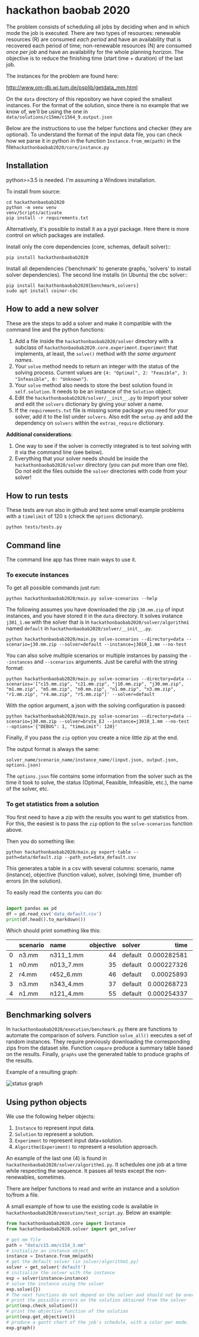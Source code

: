# hackathon baobab 2020

The problem consists of scheduling all jobs by deciding when and in which mode the job is executed.
There are two types of resources: renewable resources (R) are consumed *each period* and have an availability that is recovered each period of time; non-renewable resources (N) are consumed *once per job* and have an availability for the whole planning horizon.
The objective is to reduce the finishing time (start time + duration) of the last job.

The instances for the problem are found here:

http://www.om-db.wi.tum.de/psplib/getdata_mm.html

On the `data` directory of this repository we have copied the smallest instances.
For the format of the solution, since there is no example that we know of, we'll be using the one in `data/solutions/c15mm/c1564_9.output.json`

Below are the instructions to use the helper functions and checker (they are optional).
To understand the format of the input data file, you can check how we parse it in python in the function `Instance.from_mm(path)` in the file`hackathonbaobab2020/core/instance.py`

## Installation

python>=3.5 is needed. I'm assuming a Windows installation.

To install from source:

```
cd hackathonbaobab2020
python -m venv venv
venv/Scripts/activate
pip install -r requirements.txt
```

Alternatively, it's possible to install it as a pypi package.
Here there is more control on which packages are installed.

Install only the core dependencies (core, schemas, default solver)::

```
pip install hackathonbaobab2020
```

Install all dependencies ('benchmark' to generate graphs, 'solvers' to install solver dependencies). The second line installs (in Ubuntu) the cbc solver::

```
pip install hackathonbaobab2020[benchmark,solvers]
sudo apt install coinor-cbc
```

## How to add a new solver

These are the steps to add a solver and make it compatible with the command line and the python functions:

1. Add a file inside the `hackathonbaobab2020/solver` directory with a subclass of `hackathonbaobab2020.core.experiment.Experiment` that implements, at least, the `solve()` method *with the same argument names*.
1. Your `solve` method needs to return an integer with the status of the solving process. Current values are `{4: "Optimal", 2: "Feasible", 3: "Infeasible", 0: "Unknown"}`.
1. Your `solve` method also needs to store the best solution found in `self.solution`. It needs to be an instance of the `Solution` object.
1. Edit the `hackathonbaobab2020/solver/__init__.py` to import your solver and edit the `solvers` dictionary by giving your solver a name.
1. If the `requirements.txt` file is missing some package you need for your solver, add it to the list under `solvers`. Also edit the `setup.py` and add the dependency on `solvers` within the `extras_require` dictionary.

**Additional considerations**:

1. One way to see if the solver is correctly integrated is to test solving with it via the command line (see below).
2. Everything that your solver needs should be inside the `hackathonbaobab2020/solver` directory (you can put more than one file). Do not edit the files outside the `solver` directories with code from your solver!

## How to run tests

These tests are run also in github and test some small example problems with a `timelimit` of 120 s (check the `options` dictionary).
```
python tests/tests.py 
 ```

## Command line

The command line app has three main ways to use it.

### To execute instances

To get all possible commands just run:

    python hackathonbaobab2020/main.py solve-scenarios --help

The following assumes you have downloaded the zip `j30.mm.zip` of input instances, and you have stored it in the `data` directory. It solves instance `j301_1.mm` with the solver that is in `hackathonbaobab2020/solver/algorithm1` named `default` in `hackathonbaobab2020/solver/__init__.py`.
    
    python hackathonbaobab2020/main.py solve-scenarios --directory=data --scenario=j30.mm.zip --solver=default --instance=j3010_1.mm --no-test

You can also solve multiple scenarios or multiple instances by passing the `--instances` and `--scenarios` arguments. Just be careful with the string format:

    python hackathonbaobab2020/main.py solve-scenarios --directory=data --scenarios='["c15.mm.zip", "c21.mm.zip", "j10.mm.zip", "j30.mm.zip", "m1.mm.zip", "m5.mm.zip", "n0.mm.zip", "n1.mm.zip", "n3.mm.zip", "r1.mm.zip", "r4.mm.zip", "r5.mm.zip"]' --solver=default

With the option argument, a json with the solving configuration is passed:

    python hackathonbaobab2020/main.py solve-scenarios --directory=data --scenario=j30.mm.zip --solver=brute_EJ --instance=j3010_1.mm --no-test --options='{"DEBUG": 1, "timeLimit": 120}'

Finally, if you pass the `zip` option you create a nice little zip at the end.

The output format is always the same:

    solver_name/scenario_name/instance_name/(input.json, output.json, options.json)

The `options.json` file contains some information from the solver such as the time it took to solve, the status (Optimal, Feasible, Infeasible, etc.), the name of the solver, etc.

### To get statistics from a solution

You first need to have a zip with the results you want to get statistics from. For this, the easiest is to pass the `zip` option to the `solve-scenarios` function above.

Then you do something like:

    python hackathonbaobab2020/main.py export-table --path=data/default.zip --path_out=data_default.csv

This generates a table in a csv with several columns: scenario, name (instance), objective (function value), solver, (solving) time, (number of) errors (in the solution).

To easily read the contents you can do:

```python

import pandas as pd
df = pd.read_csv('data_default.csv')
print(df.head().to_markdown())

```

Which should print something like this:

|    | scenario   | name      |   objective | solver   |        time |   errors |
|---:|:-----------|:----------|------------:|:---------|------------:|---------:|
|  0 | n3.mm      | n311_1.mm |          44 | default  | 0.000282581 |        1 |
|  1 | n0.mm      | n013_7.mm |          35 | default  | 0.000227326 |        0 |
|  2 | r4.mm      | r452_6.mm |          46 | default  | 0.00025893  |        1 |
|  3 | n3.mm      | n343_4.mm |          37 | default  | 0.000268723 |        1 |
|  4 | n1.mm      | n121_4.mm |          55 | default  | 0.000254337 |        0 |

## Benchmarking solvers

In `hackathonbaobab2020/execution/benchmark.py` there are functions to automate the comparison of solvers. Function `solve_all()` executes a set of random instances. They require previously downloading the corresponding zips from the dataset site. Function `compare` produce a summary table based on the results. Finally, `graphs` use the generated table to produce graphs of the results.

Example of a resulting graph:

![status graph](img/status.png)

## Using python objects

We use the following helper objects:

1. `Instance` to represent input data.
2. `Solution` to represent a solution.
3. `Experiment` to represent input data+solution.
4. `Algorithm(Experiment)` to represent a resolution approach.

An example of the last one (4) is found in `hackathonbaobab2020/solver/algorithm1.py`. It schedules one job at a time while respecting the sequence. It passes all tests except the non-renewables, sometimes.

There are helper functions to read and write an instance and a solution to/from a file.

A small example of how to use the existing code is available in `hackathonbaobab2020/execution/test_script.py`.
Below an example:

```python
from hackathonbaobab2020.core import Instance
from hackathonbaobab2020.solver import get_solver

# get mm file
path = "data/c15.mm/c154_3.mm"
# initialize an instance object
instance = Instance.from_mm(path)
# get the default solver (in solver/algorithm1.py)
solver = get_solver('default')
# initialize the solver with the instance
exp = solver(instance=instance)
# solve the instance using the solver
exp.solve({})
# The next functions do not depend on the solver and should not be overwritten:
# print the possible errors on the solution obtained from the solver
print(exp.check_solution())
# print the objective function of the solution
print(exp.get_objective())
# produce a gantt chart of the job's schedule, with a color per mode.
exp.graph()
```






